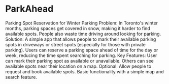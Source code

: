 # ParkAhead
Parking Spot Reservation for Winter Parking
    Problem: In Toronto's winter months, parking spaces get covered in snow, making it harder to find available spots. People also waste time driving around looking for parking.
    Solution: A simple app that allows people to mark their available parking spots in driveways or street spots (especially for those with private parking). Users can reserve a parking space ahead of time for the day or week, reducing the time spent searching for parking.
    Key Features:
        User can mark their parking spot as available or unavailable.
        Others can see available spots near their location on a map.
        Optional: Allow people to request and book available spots.
        Basic functionality with a simple map and search feature.
